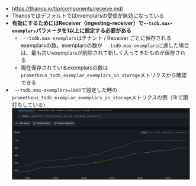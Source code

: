 - https://thanos.io/tip/components/receive.md/
- Thanosではデフォルトではexemplarsの受信が無効になっている
- **有効にするためにはReceiver（ingesting-receiver）で`--tsdb.max-exemplars`パラメータを1以上に設定する必要がある**
  - ` --tsdb.max-exemplars`はテナント / Receiver ごとに保存されるexemplarsの数。exemplarsの数が` --tsdb.max-exemplars`に達した場合は、最も古いexemplarsが削除されて新しく入ってきたものが保存される
  - 現在保存されているexemplarsの数は`prometheus_tsdb_exemplar_exemplars_in_storage`メトリクスから確認できる
- ` --tsdb.max-exemplars=1000`で設定した時の`prometheus_tsdb_exemplar_exemplars_in_storage`メトリクスの例（1kで頭打ちしている）  
![](./image/max-exemplars.jpg)